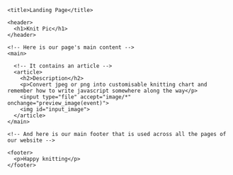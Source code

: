 <html>
  <head>
    <meta charset="utf-8">

    <title>Landing Page</title>
  <script src="upload.js"></script> 
  </head>

  <body>
    <!-- main header across all the pages of our website -->

    <header>
      <h1>Knit Pic</h1>
    </header>

    <!-- Here is our page's main content -->
    <main>

      <!-- It contains an article -->
      <article>
        <h2>Description</h2>
        <p>Convert jpeg or png into customisable knitting chart and remember how to write javascript somewhere along the way</p>
        <input type="file" accept="image/*" onchange="preview_image(event)">
        <img id="input_image">
      </article>     
    </main>

    <!-- And here is our main footer that is used across all the pages of our website -->

    <footer>
      <p>Happy knitting</p>
    </footer>

  </body>
</html>